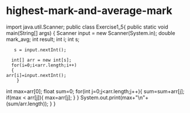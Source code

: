 # highest-mark-and-average-mark
import java.util.Scanner;
public class Exercise1_5{
    public static void main(String[] args) {
	 Scanner input = new Scanner(System.in);
         double mark_avg;
         int result;
         int i;
         int s;
      
       s = input.nextInt();
    
      int[] arr = new int[s];   
      for(i=0;i<arr.length;i++)
	  {
	arr[i]=input.nextInt();
        }
  int max=arr[0];
float sum=0;
for(int j=0;j<arr.length;j++){
  sum=sum+arr[j];
  if(max < arr[j]){
    max=arr[j];
  }
}
 System.out.print(max+"\n"+(sum/arr.length));
 }
} 
